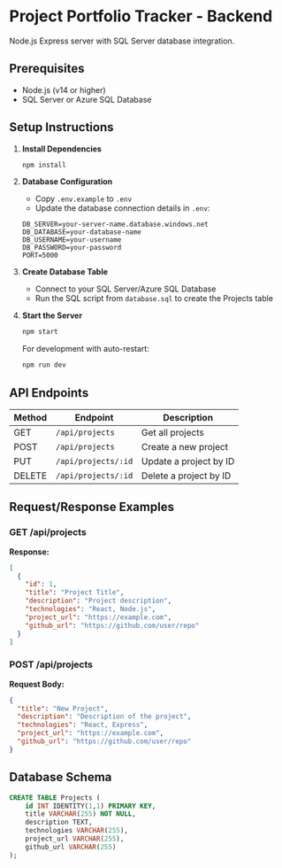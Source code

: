 # Project Portfolio Tracker - Backend

Node.js Express server with SQL Server database integration.

## Prerequisites
- Node.js (v14 or higher)
- SQL Server or Azure SQL Database

## Setup Instructions

1. **Install Dependencies**
   ```bash
   npm install
   ```

2. **Database Configuration**
   - Copy `.env.example` to `.env`
   - Update the database connection details in `.env`:
   ```
   DB_SERVER=your-server-name.database.windows.net
   DB_DATABASE=your-database-name
   DB_USERNAME=your-username
   DB_PASSWORD=your-password
   PORT=5000
   ```

3. **Create Database Table**
   - Connect to your SQL Server/Azure SQL Database
   - Run the SQL script from `database.sql` to create the Projects table

4. **Start the Server**
   ```bash
   npm start
   ```
   
   For development with auto-restart:
   ```bash
   npm run dev
   ```

## API Endpoints

| Method | Endpoint | Description |
|--------|----------|-------------|
| GET | `/api/projects` | Get all projects |
| POST | `/api/projects` | Create a new project |
| PUT | `/api/projects/:id` | Update a project by ID |
| DELETE | `/api/projects/:id` | Delete a project by ID |

## Request/Response Examples

### GET /api/projects
**Response:**
```json
[
  {
    "id": 1,
    "title": "Project Title",
    "description": "Project description",
    "technologies": "React, Node.js",
    "project_url": "https://example.com",
    "github_url": "https://github.com/user/repo"
  }
]
```

### POST /api/projects
**Request Body:**
```json
{
  "title": "New Project",
  "description": "Description of the project",
  "technologies": "React, Express",
  "project_url": "https://example.com",
  "github_url": "https://github.com/user/repo"
}
```

## Database Schema

```sql
CREATE TABLE Projects (
    id INT IDENTITY(1,1) PRIMARY KEY,
    title VARCHAR(255) NOT NULL,
    description TEXT,
    technologies VARCHAR(255),
    project_url VARCHAR(255),
    github_url VARCHAR(255)
);
```
